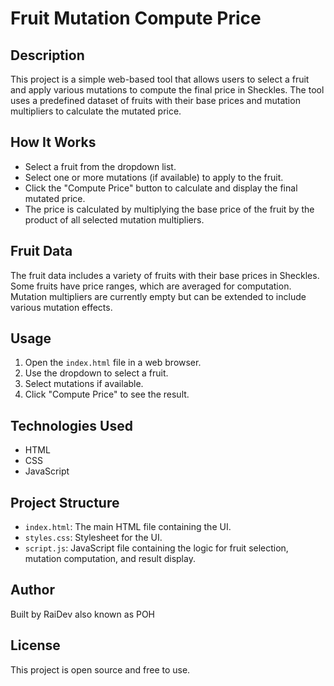 # Fruit Mutation Compute Price

## Description
This project is a simple web-based tool that allows users to select a fruit and apply various mutations to compute the final price in Sheckles. The tool uses a predefined dataset of fruits with their base prices and mutation multipliers to calculate the mutated price.

## How It Works
- Select a fruit from the dropdown list.
- Select one or more mutations (if available) to apply to the fruit.
- Click the "Compute Price" button to calculate and display the final mutated price.
- The price is calculated by multiplying the base price of the fruit by the product of all selected mutation multipliers.

## Fruit Data
The fruit data includes a variety of fruits with their base prices in Sheckles. Some fruits have price ranges, which are averaged for computation. Mutation multipliers are currently empty but can be extended to include various mutation effects.

## Usage
1. Open the `index.html` file in a web browser.
2. Use the dropdown to select a fruit.
3. Select mutations if available.
4. Click "Compute Price" to see the result.

## Technologies Used
- HTML
- CSS
- JavaScript

## Project Structure
- `index.html`: The main HTML file containing the UI.
- `styles.css`: Stylesheet for the UI.
- `script.js`: JavaScript file containing the logic for fruit selection, mutation computation, and result display.

## Author
Built by RaiDev also known as POH

## License
This project is open source and free to use.
